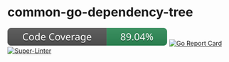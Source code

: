 # common-go-dependency-tree

![Code Coverage](./badges/coverage.svg)
[![Go Report Card](https://goreportcard.com/badge/github.com/cjlapao/common-go-dependency-tree)](https://goreportcard.com/report/github.com/cjlapao/common-go-dependency-tree)
[![Super-Linter](https://github.com/cjlapao/common-go-dependency-tree/actions/workflows/<linter/badge.svg)](https://github.com/marketplace/actions/super-linter)
